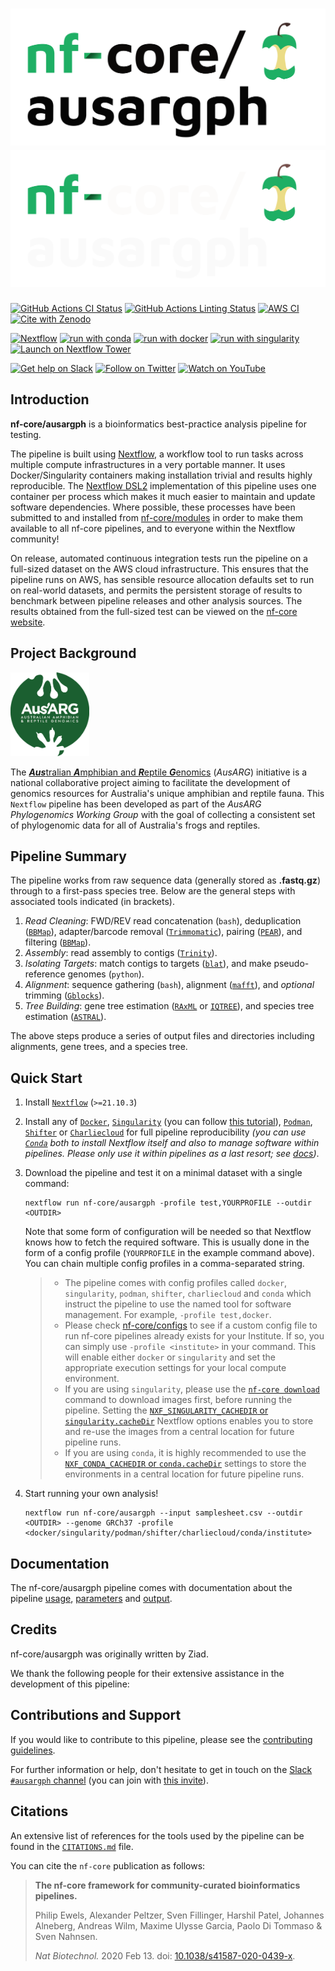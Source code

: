 # ![nf-core/ausargph](docs/images/nf-core-ausargph_logo_light.png#gh-light-mode-only) ![nf-core/ausargph](docs/images/nf-core-ausargph_logo_dark.png#gh-dark-mode-only)

[![GitHub Actions CI Status](https://github.com/nf-core/ausargph/workflows/nf-core%20CI/badge.svg)](https://github.com/nf-core/ausargph/actions?query=workflow%3A%22nf-core+CI%22)
[![GitHub Actions Linting Status](https://github.com/nf-core/ausargph/workflows/nf-core%20linting/badge.svg)](https://github.com/nf-core/ausargph/actions?query=workflow%3A%22nf-core+linting%22)
[![AWS CI](https://img.shields.io/badge/CI%20tests-full%20size-FF9900?logo=Amazon%20AWS)](https://nf-co.re/ausargph/results)
[![Cite with Zenodo](http://img.shields.io/badge/DOI-10.5281/zenodo.XXXXXXX-1073c8)](https://doi.org/10.5281/zenodo.XXXXXXX)

[![Nextflow](https://img.shields.io/badge/nextflow%20DSL2-%E2%89%A521.10.3-23aa62.svg)](https://www.nextflow.io/)
[![run with conda](http://img.shields.io/badge/run%20with-conda-3EB049?logo=anaconda)](https://docs.conda.io/en/latest/)
[![run with docker](https://img.shields.io/badge/run%20with-docker-0db7ed?logo=docker)](https://www.docker.com/)
[![run with singularity](https://img.shields.io/badge/run%20with-singularity-1d355c.svg)](https://sylabs.io/docs/)
[![Launch on Nextflow Tower](https://img.shields.io/badge/Launch%20%F0%9F%9A%80-Nextflow%20Tower-%234256e7)](https://tower.nf/launch?pipeline=https://github.com/nf-core/ausargph)

[![Get help on Slack](http://img.shields.io/badge/slack-nf--core%20%23ausargph-4A154B?logo=slack)](https://nfcore.slack.com/channels/ausargph)
[![Follow on Twitter](http://img.shields.io/badge/twitter-%40nf__core-1DA1F2?logo=twitter)](https://twitter.com/nf_core)
[![Watch on YouTube](http://img.shields.io/badge/youtube-nf--core-FF0000?logo=youtube)](https://www.youtube.com/c/nf-core)

## Introduction

<!-- TODO nf-core: Write a 1-2 sentence summary of what data the pipeline is for and what it does -->

**nf-core/ausargph** is a bioinformatics best-practice analysis pipeline for testing.

The pipeline is built using [Nextflow](https://www.nextflow.io), a workflow tool to run tasks across multiple compute infrastructures in a very portable manner. It uses Docker/Singularity containers making installation trivial and results highly reproducible. The [Nextflow DSL2](https://www.nextflow.io/docs/latest/dsl2.html) implementation of this pipeline uses one container per process which makes it much easier to maintain and update software dependencies. Where possible, these processes have been submitted to and installed from [nf-core/modules](https://github.com/nf-core/modules) in order to make them available to all nf-core pipelines, and to everyone within the Nextflow community!

<!-- TODO nf-core: Add full-sized test dataset and amend the paragraph below if applicable -->

On release, automated continuous integration tests run the pipeline on a full-sized dataset on the AWS cloud infrastructure. This ensures that the pipeline runs on AWS, has sensible resource allocation defaults set to run on real-world datasets, and permits the persistent storage of results to benchmark between pipeline releases and other analysis sources. The results obtained from the full-sized test can be viewed on the [nf-core website](https://nf-co.re/ausargph/results).

## Project Background

<!-- brief background on the AusARG program and phylgenomics initiative -->

<img src="docs/images/AusARG_logo_transparent.png" width=25% height=25%>

The [***Aus***tralian ***A***mphibian and ***R***eptile ***G***enomics](https://ausargenomics.com/) (*AusARG*) initiative is a national collaborative project aiming to facilitate the development of genomics resources for Australia's unique amphibian and reptile fauna. This `Nextflow` pipeline has been developed as part of the *AusARG Phylogenomics Working Group* with the goal of collecting a consistent set of phylogenomic data for all of Australia's frogs and reptiles.


## Pipeline Summary

<!-- TODO nf-core: Fill in short bullet-pointed list of the default steps in the pipeline

1. Read QC ([`FastQC`](https://www.bioinformatics.babraham.ac.uk/projects/fastqc/))
2. Present QC for raw reads ([`MultiQC`](http://multiqc.info/))
-->

The pipeline works from raw sequence data (generally stored as **.fastq.gz**) through to a first-pass species tree. Below are the general steps with associated tools indicated (in brackets).  
1. *Read Cleaning*: 
   FWD/REV read concatenation (`bash`), deduplication ([`BBMap`](https://jgi.doe.gov/data-and-tools/software-tools/bbtools/bb-tools-user-guide/bbmap-guide/)), adapter/barcode removal ([`Trimmomatic`](https://github.com/usadellab/Trimmomatic)), pairing ([`PEAR`](https://cme.h-its.org/exelixis/web/software/pear/doc.html)), and filtering ([`BBMap`](https://jgi.doe.gov/data-and-tools/software-tools/bbtools/bb-tools-user-guide/bbmap-guide/)).
2. *Assembly*: 
   read assembly to contigs ([`Trinity`](https://github.com/trinityrnaseq/trinityrnaseq/wiki)).
3. *Isolating Targets*: 
   match contigs to targets ([`blat`](https://genome.ucsc.edu/cgi-bin/hgBlat)), and make pseudo-reference genomes (`python`).
4. *Alignment*: 
   sequence gathering (`bash`), alignment ([`mafft`](https://mafft.cbrc.jp/alignment/software/)), and *optional* trimming ([`Gblocks`](https://home.cc.umanitoba.ca/~psgendb/doc/Castresana/Gblocks_documentation.html)).
5. *Tree Building*: 
   gene tree estimation ([`RAxML`](https://cme.h-its.org/exelixis/web/software/raxml/) or [`IQTREE`](http://www.iqtree.org/)), and species tree estimation ([`ASTRAL`](https://github.com/chaoszhang/ASTER)).  

The above steps produce a series of output files and directories including alignments, gene trees, and a species tree. 

## Quick Start

1. Install [`Nextflow`](https://www.nextflow.io/docs/latest/getstarted.html#installation) (`>=21.10.3`)

2. Install any of [`Docker`](https://docs.docker.com/engine/installation/), [`Singularity`](https://www.sylabs.io/guides/3.0/user-guide/) (you can follow [this tutorial](https://singularity-tutorial.github.io/01-installation/)), [`Podman`](https://podman.io/), [`Shifter`](https://nersc.gitlab.io/development/shifter/how-to-use/) or [`Charliecloud`](https://hpc.github.io/charliecloud/) for full pipeline reproducibility _(you can use [`Conda`](https://conda.io/miniconda.html) both to install Nextflow itself and also to manage software within pipelines. Please only use it within pipelines as a last resort; see [docs](https://nf-co.re/usage/configuration#basic-configuration-profiles))_.

3. Download the pipeline and test it on a minimal dataset with a single command:

   ```console
   nextflow run nf-core/ausargph -profile test,YOURPROFILE --outdir <OUTDIR>
   ```

   Note that some form of configuration will be needed so that Nextflow knows how to fetch the required software. This is usually done in the form of a config profile (`YOURPROFILE` in the example command above). You can chain multiple config profiles in a comma-separated string.

   > - The pipeline comes with config profiles called `docker`, `singularity`, `podman`, `shifter`, `charliecloud` and `conda` which instruct the pipeline to use the named tool for software management. For example, `-profile test,docker`.
   > - Please check [nf-core/configs](https://github.com/nf-core/configs#documentation) to see if a custom config file to run nf-core pipelines already exists for your Institute. If so, you can simply use `-profile <institute>` in your command. This will enable either `docker` or `singularity` and set the appropriate execution settings for your local compute environment.
   > - If you are using `singularity`, please use the [`nf-core download`](https://nf-co.re/tools/#downloading-pipelines-for-offline-use) command to download images first, before running the pipeline. Setting the [`NXF_SINGULARITY_CACHEDIR` or `singularity.cacheDir`](https://www.nextflow.io/docs/latest/singularity.html?#singularity-docker-hub) Nextflow options enables you to store and re-use the images from a central location for future pipeline runs.
   > - If you are using `conda`, it is highly recommended to use the [`NXF_CONDA_CACHEDIR` or `conda.cacheDir`](https://www.nextflow.io/docs/latest/conda.html) settings to store the environments in a central location for future pipeline runs.

4. Start running your own analysis!

   <!-- TODO nf-core: Update the example "typical command" below used to run the pipeline -->

   ```console
   nextflow run nf-core/ausargph --input samplesheet.csv --outdir <OUTDIR> --genome GRCh37 -profile <docker/singularity/podman/shifter/charliecloud/conda/institute>
   ```

## Documentation

The nf-core/ausargph pipeline comes with documentation about the pipeline [usage](https://nf-co.re/ausargph/usage), [parameters](https://nf-co.re/ausargph/parameters) and [output](https://nf-co.re/ausargph/output).

## Credits

nf-core/ausargph was originally written by Ziad.

We thank the following people for their extensive assistance in the development of this pipeline:

<!-- TODO nf-core: If applicable, make list of people who have also contributed -->

## Contributions and Support

If you would like to contribute to this pipeline, please see the [contributing guidelines](.github/CONTRIBUTING.md).

For further information or help, don't hesitate to get in touch on the [Slack `#ausargph` channel](https://nfcore.slack.com/channels/ausargph) (you can join with [this invite](https://nf-co.re/join/slack)).

## Citations

<!-- TODO nf-core: Add citation for pipeline after first release. Uncomment lines below and update Zenodo doi and badge at the top of this file. -->
<!-- If you use  nf-core/ausargph for your analysis, please cite it using the following doi: [10.5281/zenodo.XXXXXX](https://doi.org/10.5281/zenodo.XXXXXX) -->

<!-- TODO nf-core: Add bibliography of tools and data used in your pipeline -->

An extensive list of references for the tools used by the pipeline can be found in the [`CITATIONS.md`](CITATIONS.md) file.

You can cite the `nf-core` publication as follows:

> **The nf-core framework for community-curated bioinformatics pipelines.**
>
> Philip Ewels, Alexander Peltzer, Sven Fillinger, Harshil Patel, Johannes Alneberg, Andreas Wilm, Maxime Ulysse Garcia, Paolo Di Tommaso & Sven Nahnsen.
>
> _Nat Biotechnol._ 2020 Feb 13. doi: [10.1038/s41587-020-0439-x](https://dx.doi.org/10.1038/s41587-020-0439-x).
